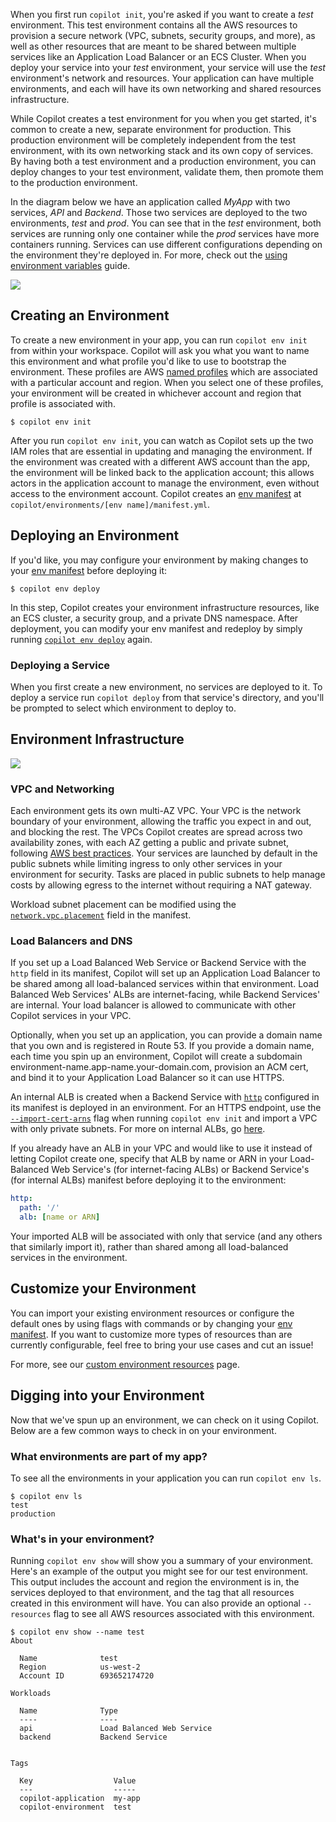 When you first run `copilot init`, you're asked if you want to create a _test_ environment. This test environment contains all the AWS resources to provision a secure network (VPC, subnets, security groups, and more), as well as other resources that are meant to be shared between multiple services like an Application Load Balancer or an ECS Cluster. When you deploy your service into your _test_ environment, your service will use the _test_ environment's network and resources. Your application can have multiple environments, and each will have its own networking and shared resources infrastructure.

While Copilot creates a test environment for you when you get started, it's common to create a new, separate environment for production. This production environment will be completely independent from the test environment, with its own networking stack and its own copy of services. By having both a test environment and a production environment, you can deploy changes to your test environment, validate them, then promote them to the production environment.

In the diagram below we have an application called _MyApp_ with two services, _API_ and _Backend_. Those two services are deployed to the two environments, _test_ and _prod_. You can see that in the _test_ environment, both services are running only one container while the _prod_ services have more containers running. Services can use different configurations depending on the environment they're deployed in. For more, check out the [using environment variables](../developing/environment-variables.en.md) guide.

![](https://user-images.githubusercontent.com/879348/85873795-7da9c480-b786-11ea-9990-9604a3cc5f01.png)

## Creating an Environment

To create a new environment in your app, you can run `copilot env init` from within your workspace. Copilot will ask you what you want to name this environment and what profile you'd like to use to bootstrap the environment. These profiles are AWS [named profiles](https://docs.aws.amazon.com/cli/latest/userguide/cli-configure-profiles.html) which are associated with a particular account and region. When you select one of these profiles, your environment will be created in whichever account and region that profile is associated with.
```console
$ copilot env init
```

After you run `copilot env init`, you can watch as Copilot sets up the two IAM roles that are essential in updating and managing the environment. If the environment was created with a different AWS account than the app, the environment will be linked back to the application account; this allows actors in the application account to manage the environment, even without access to the environment account. Copilot creates an [env manifest](../manifest/environment.en.md) at `copilot/environments/[env name]/manifest.yml`.

## Deploying an Environment

If you'd like, you may configure your environment by making changes to your [env manifest](../manifest/environment.en.md) before deploying it:
```console
$ copilot env deploy
```
In this step, Copilot creates your environment infrastructure resources, like an ECS cluster, a security group, and a private DNS namespace. After deployment, you can modify your env manifest and redeploy by simply running [`copilot env deploy`](../commands/env-deploy.en.md) again.

### Deploying a Service

When you first create a new environment, no services are deployed to it. To deploy a service run `copilot deploy` from that service's directory, and you'll be prompted to select which environment to deploy to.

## Environment Infrastructure

![](https://user-images.githubusercontent.com/879348/85873802-800c1e80-b786-11ea-8b2c-779b01abbaf4.png)


### VPC and Networking

Each environment gets its own multi-AZ VPC. Your VPC is the network boundary of your environment, allowing the traffic you expect in and out, and blocking the rest. The VPCs Copilot creates are spread across two availability zones, with each AZ getting a public and private subnet, following [AWS best practices](https://docs.aws.amazon.com/vpc/latest/userguide/vpc-security-best-practices.html). Your services are launched by default in the public subnets while limiting ingress to only other services in your environment for security. Tasks are placed in public subnets to help manage costs by allowing egress to the internet without requiring a NAT gateway.

Workload subnet placement can be modified using the [`network.vpc.placement`](../manifest/lb-web-service.en.md#network-vpc-placement) field in the manifest.

###  Load Balancers and DNS

If you set up a Load Balanced Web Service or Backend Service with the `http` field in its manifest, Copilot will set up an Application Load Balancer to be shared among all load-balanced services within that environment. Load Balanced Web Services' ALBs are internet-facing, while Backend Services' are internal. Your load balancer is allowed to communicate with other Copilot services in your VPC.

Optionally, when you set up an application, you can provide a domain name that you own and is registered in Route 53. If you provide a domain name, each time you spin up an environment, Copilot will create a subdomain environment-name.app-name.your-domain.com, provision an ACM cert, and bind it to your Application Load Balancer so it can use HTTPS.

An internal ALB is created when a Backend Service with [`http`](../manifest/backend-service.en.md#http) configured in its manifest is deployed in an environment. For an HTTPS endpoint, use the [`--import-cert-arns`](../commands/env-init.en.md#what-are-the-flags) flag when running `copilot env init` and import a VPC with only private subnets. For more on internal ALBs, go [here](../developing/internal-albs.en.md).

If you already have an ALB in your VPC and would like to use it instead of letting Copilot create one, specify that ALB by name or ARN in your Load-Balanced Web Service's (for internet-facing ALBs) or Backend Service's (for internal ALBs) manifest before deploying it to the environment:
```yaml
http:
  path: '/'
  alb: [name or ARN]
```
Your imported ALB will be associated with only that service (and any others that similarly import it), rather than shared among all load-balanced services in the environment.  

## Customize your Environment
You can import your existing environment resources or configure the default ones by using flags with commands or by changing your [env manifest](../manifest/environment.en.md). If you want to customize more types of resources than are currently configurable, feel free to bring your use cases and cut an issue! 

For more, see our [custom environment resources](../developing/custom-environment-resources.en.md) page.

## Digging into your Environment

Now that we've spun up an environment, we can check on it using Copilot. Below are a few common ways to check in on your environment.

### What environments are part of my app?

To see all the environments in your application you can run `copilot env ls`.

```console
$ copilot env ls
test
production
```

### What's in your environment?

Running `copilot env show` will show you a summary of your environment. Here's an example of the output you might see for our test environment. This output includes the account and region the environment is in, the services deployed to that environment, and the tag that all resources created in this environment will have. You can also provide an optional `--resources` flag to see all AWS resources associated with this environment.

```console
$ copilot env show --name test
About

  Name              test
  Region            us-west-2
  Account ID        693652174720

Workloads

  Name              Type
  ----              ----
  api               Load Balanced Web Service
  backend           Backend Service


Tags

  Key                  Value
  ---                  -----
  copilot-application  my-app
  copilot-environment  test
```
